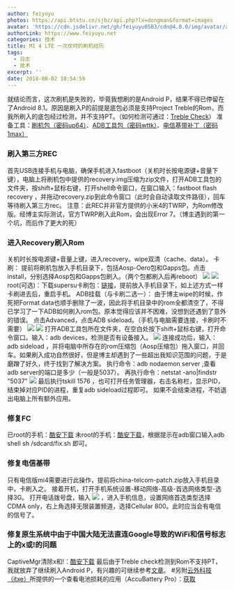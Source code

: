 ```yaml
---
author: feiyuyu
photos: https://api.btstu.cn/sjbz/api.php?lx=dongman&format=images
avatar: 'https://cdn.jsdelivr.net/gh/feiyuyu0503/cdn@4.0.0/img/avatar/avater.jpg'
authorLink: https://www.feiyuyu.net
categories: 技术
title: MI 4 LTE 一次坎坷的刷机经历
tags:
  - 日志
  - 技术
excerpt: ''
date: 2018-08-02 18:54:59
---
```


就结论而言，这次刷机是失败的，毕竟我想刷的是Android P，结果不得已停留在了Android 8.1。原因是刷入P的前提是底包必须是支持Project Treble的Rom，而我所刷入的底包经过检测，并不支持PT。（如何检测可通过：[Treble Check](https://play.google.com/store/apps/details?id=com.kevintresuelo.treble "Treble Check")） 准备工具：[刷机包（密码up64）](https://pan.baidu.com/share/init?surl=qXVMRDy "刷机包（密码up64）")、[ADB工具包（密码wttk）](https://pan.baidu.com/s/1lGeG8MWxq-1nlRuWaGLwFw "ADB工具包（密码wttk）")、[电信基带补丁（密码1max）](https://pan.baidu.com/s/1n6KFEi07FDhkcOUYIqpbcA "电信基带补丁（密码1max）")

### 刷入第三方REC

首先USB连接手机与电脑，确保手机进入fastboot（关机时长按电源键+音量下键），电脑上将刷机包中提供的recovery.img压缩为zip文件，打开ADB工具包的文件夹，按shift+鼠标右键，打开shell命令窗口，在窗口输入：fastboot flash recovery ，并拖动recovery.zip到此命令窗口（此时会自动读取文件路径），回车等待刷入第三方rec。 注意：此REC并非官方提供的小米4的TWRP，为Rom修改版。经博主实际测试，官方TWRP刷入此Rom，会出现Error 7。（博主遇到的第一个坑，而后作了更大的死）

### 进入Recovery刷入Rom

关机时长按电源键+音量上键，进入recovery。wipe双清（cache、data）。 卡刷： 提前将刷机包放入手机目录下，包括Aosp-Oero包和Gapps包。点击install，分别选择Aosp包和Gapps包刷入。（两个包都刷入后再reboot） ![](http://www.feiyuyu.net/wp-content/uploads/2018/08/3da8d7df73e63710ef1b44b0046a43a3.png) ![](http://www.feiyuyu.net/wp-content/uploads/2018/08/4b099d299456e6917a435c167cd199d1.png) root(可选)：下载supersu卡刷包：[链接](https://www.miui.com/forum.php?mod=attachment&aid=OTMwNTQ3MXxjOTUxNDJjYnwxNTMzMjA1NDkwfDkwMDk3MjczN3w3MjYyOTMy "链接")，提前放入手机目录下，如上述方式一样卡刷进去后，重启手机。 ADB挂载（与卡刷二选一）： 由于博主wipe的时候，作死把Format data也顺手删除了一波，因此将手机目录中的rom全都清空了，不得已学习了一下ADB如何刷入rom包。原本觉得应该并不困难，没想到还遇到了意外的错误。 点击Advanced，点击ADB sideload。（手机与电脑需要连接，卡刷时不需要） ![](http://www.feiyuyu.net/wp-content/uploads/2018/08/3da8d7df73e63710ef1b44b0046a43a3.png) ![](http://www.feiyuyu.net/wp-content/uploads/2018/08/1b5cd96f28343a5c128be6da56afdb83.png) 打开ADB工具包所在文件夹，在空白处按下shift+鼠标右键，打开命令窗口。输入：adb devices，检测是否有设备接入。 ![](https://www.feiyuyu.xyz/wp-content/uploads/2018/08/1bbbeeed9230d8106deae1d685cfa96e.png) 连接成功后，输入：adb sideload ，并将电脑中所存在的rom压缩包（Aosp压缩包）拖入窗口，并回车。如果刷入成功自然很好，但是博主却遇到了一些超出我知识范围的问题，于是磨蹭了好久，终于找到了解决方案。 执行命令：adb nodaemon server ,查看adb server的端口是多少（一般是5037）。 再执行命令：netstat -ano|findstr "5037" ![](http://www.feiyuyu.net/wp-content/uploads/2018/08/f9211f9c21cfb23eea74b43f06694dc1.png) 最后执行tskill 1576 ，也可打开任务管理器，右击名称栏，显示PID，结束掉对应PID的进程，重复adb sideload过程即可。 如果不会结束进程，不妨退出电脑上所有额外应用。

### 修复FC

已root的手机：[酷安下载](https://www.coolapk.com/apk/com.goplaycn.gappsrepair "酷安下载") 未root的手机：[酷安下载](https://www.coolapk.com/apk/top.gtf35.gappsfcrepair "酷安下载")，根据提示在adb窗口输入adb shell sh /sdcard/fix.sh 即可。

### 修复电信基带

只有电信版mi4需要进行此操作，提前将china-telcom-patch.zip放入手机目录中，卡刷入之。 接着开机，打开手机系统设置-移动网络-高级-首选网络类型-选择3G。 打开电话拨号盘，输入 ![](http://www.feiyuyu.net/wp-content/uploads/2018/08/97cbe7edff48950cd0ca6ea11bf4f77c.png) ，进入手机信息，设置网络首选类型选择CDMA only，右上角选择无限装置频道，选择Cellular 800。此时应当会有电信的信号了。

### 修复原生系统中由于中国大陆无法直连Google导致的WiFi和信号标志上的x或!的问题

CaptiveMgr清除x和!：[酷安下载](https://www.coolapk.com/apk/tech.evlsoc.captivemgr "酷安下载") 最后由于Treble check检测到Rom不支持PT，我就放弃了继续刷入Android P，有兴趣的可继续参考[文章](https://blog.yuuta.moe/2018/07/19/flash-android-p/ "文章")。 #另附[云外科技（itxe）](https://www.itxe.net/ "云外科技（itxe）")所提供的一个查看电池损耗的应用（AccuBattery Pro）：[获取](https://www.itxe.net/usr/uploads/2018/07/366439055.apk "获取")
